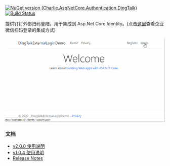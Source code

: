 [![NuGet version (Charlie.AspNetCore.Authentication.DingTalk)](https://img.shields.io/nuget/v/Charlie.AspNetCore.Authentication.DingTalk.svg?style=flat-square)](https://www.nuget.org/packages/Charlie.AspNetCore.Authentication.DingTalk/)
[![Build Status](https://stg609.visualstudio.com/DingTalkExternalLogin/_apis/build/status/stg609.DingTalkExternalLogin?branchName=main)](https://stg609.visualstudio.com/DingTalkExternalLogin/_build/latest?definitionId=6&branchName=main)    

提供钉钉外部扫码登陆，用于集成到 Asp.Net Core Identity。(点击[这里](https://github.com/stg609/WwExternalLogin)查看企业微信扫码登录的集成方式)

![dingtalklogin](https://github.com/stg609/DingTalkExternalLogin/blob/main/Docs/imgs/dingtalklogin.gif)

### 文档
* [v2.0.0 使用说明](https://github.com/stg609/DingTalkExternalLogin/wiki/v2)
* [v1.0.4 使用说明](https://github.com/stg609/DingTalkExternalLogin/wiki/v1)
* [Release Notes](https://github.com/stg609/DingTalkExternalLogin/wiki/Release-notes)
   
